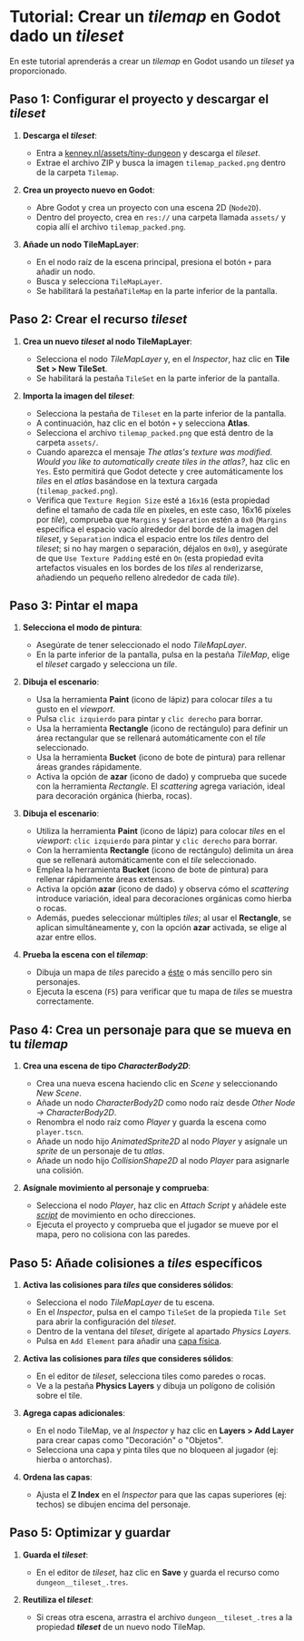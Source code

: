 # Tutorial: Crear un _tilemap_ en Godot dado un _tileset_

En este tutorial aprenderás a crear un _tilemap_ en Godot usando un _tileset_ ya proporcionado.

## Paso 1: Configurar el proyecto y descargar el _tileset_

1. **Descarga el _tileset_**:
   - Entra a [kenney.nl/assets/tiny-dungeon](https://kenney.nl/assets/tiny-dungeon) y descarga el _tileset_.
   - Extrae el archivo ZIP y busca la imagen `tilemap_packed.png` dentro de la carpeta `Tilemap`.

2. **Crea un proyecto nuevo en Godot**:
   - Abre Godot y crea un proyecto con una escena 2D (`Node2D`).
   - Dentro del proyecto, crea en `res://` una carpeta llamada `assets/` y copia allí el archivo `tilemap_packed.png`.

3. **Añade un nodo TileMapLayer**:
   - En el nodo raíz de la escena principal, presiona el botón `+` para añadir un nodo.
   - Busca y selecciona `TileMapLayer`.
   - Se habilitará la pestaña`TileMap` en la parte inferior de la pantalla.

## Paso 2: Crear el recurso _tileset_

1. **Crea un nuevo _tileset_ al nodo TileMapLayer**:
   - Selecciona el nodo _TileMapLayer_ y, en el *Inspector*, haz clic en **Tile Set > New TileSet**.
   - Se habilitará la pestaña `TileSet` en la parte inferior de la pantalla.

2. **Importa la imagen del _tileset_**:
   - Selecciona la pestaña de `Tileset` en la parte inferior de la pantalla.
   - A continuación, haz clic en el botón `+` y selecciona **Atlas**.
   - Selecciona el archivo `tilemap_packed.png` que está dentro de la carpeta `assets/`.
   - Cuando aparezca el mensaje _The atlas's texture was modified. Would you like to automatically create tiles in the atlas?_, haz clic en `Yes`. Esto permitirá que Godot detecte y cree automáticamente los _tiles_ en el _atlas_ basándose en la textura cargada (`tilemap_packed.png`).
   - Verifica que `Texture Region Size` esté a `16x16` (esta propiedad define el tamaño de cada _tile_ en píxeles, en este caso, 16x16 píxeles por _tile_), comprueba que `Margins` y `Separation` estén a `0x0` (`Margins` especifica el espacio vacío alrededor del borde de la imagen del _tileset_, y `Separation` indica el espacio entre los _tiles_ dentro del _tileset_; si no hay margen o separación, déjalos en `0x0`), y asegúrate de que `Use Texture Padding` esté en `On` (esta propiedad evita artefactos visuales en los bordes de los _tiles_ al renderizarse, añadiendo un pequeño relleno alrededor de cada _tile_).

## Paso 3: Pintar el mapa

1. **Selecciona el modo de pintura**:
   - Asegúrate de tener seleccionado el nodo _TileMapLayer_.
   - En la parte inferior de la pantalla, pulsa en la pestaña _TileMap_, elige el _tileset_ cargado y selecciona un _tile_.

2. **Dibuja el escenario**:
   - Usa la herramienta **Paint** (icono de lápiz) para colocar _tiles_ a tu gusto en el _viewport_.
   - Pulsa `clic izquierdo` para pintar y `clic derecho` para borrar.
   - Usa la herramienta **Rectangle** (icono de rectángulo) para definir un área rectangular que se rellenará automáticamente con el _tile_ seleccionado.
   - Usa la herramienta **Bucket** (icono de bote de pintura) para rellenar áreas grandes rápidamente.
   - Activa la opción de **azar** (icono de dado) y comprueba que sucede con la herramienta _Rectangle_. El _scattering_ agrega variación, ideal para decoración orgánica (hierba, rocas).

2. **Dibuja el escenario**:
   - Utiliza la herramienta **Paint** (icono de lápiz) para colocar _tiles_ en el _viewport_: `clic izquierdo` para pintar y `clic derecho` para borrar.
   - Con la herramienta **Rectangle** (icono de rectángulo) delimita un área que se rellenará automáticamente con el _tile_ seleccionado.
   - Emplea la herramienta **Bucket** (icono de bote de pintura) para rellenar rápidamente áreas extensas.
   - Activa la opción **azar** (icono de dado) y observa cómo el _scattering_ introduce variación, ideal para decoraciones orgánicas como hierba o rocas.
   - Además, puedes seleccionar múltiples _tiles_; al usar el **Rectangle**, se aplican simultáneamente y, con la opción **azar** activada, se elige al azar entre ellos.

3. **Prueba la escena con el _tilemap_**:
   - Dibuja un mapa de _tiles_ parecido a [éste](https://kenney.nl/media/pages/assets/tiny-dungeon/331078e148-1674742412/sample.png) o más sencillo pero sin personajes.
   - Ejecuta la escena (`F5`) para verificar que tu mapa de _tiles_ se muestra correctamente.

## Paso 4: Crea un personaje para que se mueva en tu _tilemap_

1. **Crea una escena de tipo _CharacterBody2D_**:
   - Crea una nueva escena haciendo clic en _Scene_ y seleccionando _New Scene_.  
   - Añade un nodo _CharacterBody2D_ como nodo raíz desde _Other Node → CharacterBody2D_.  
   - Renombra el nodo raíz como _Player_ y guarda la escena como `player.tscn`.  
   - Añade un nodo hijo _AnimatedSprite2D_ al nodo _Player_ y asígnale un _sprite_ de un personaje de tu _atlas_.  
   - Añade un nodo hijo _CollisionShape2D_ al nodo _Player_ para asignarle una colisión.

2. **Asígnale movimiento al personaje y comprueba**:
   - Selecciona el nodo _Player_, haz clic en _Attach Script_ y añádele este [_script_](https://github.com/milq/milq.github.io/blob/master/cursos/godot/scripts/player_eight_direction.gd) de movimiento en ocho direcciones.  
   - Ejecuta el proyecto y comprueba que el jugador se mueve por el mapa, pero no colisiona con las paredes.  

## Paso 5: Añade colisiones a _tiles_ específicos

1. **Activa las colisiones para _tiles_ que consideres sólidos**:
   - Selecciona el nodo _TileMapLayer_ de tu escena.
   - En el *Inspector*, pulsa en el campo `TileSet` de la propieda `Tile Set` para abrir la configuración del _tileset_.
   - Dentro de la ventana del _tileset_, dirígete al apartado _Physics Layers_.
   - Pulsa en `Add Element` para añadir una [capa física](https://raw.githubusercontent.com/milq/milq.github.io/refs/heads/master/cursos/pria/src/godot/tutoriales/tutorial_crear_tilemap.png).

1. **Activa las colisiones para _tiles_ que consideres sólidos**:
   - En el editor de _tileset_, selecciona tiles como paredes o rocas.
   - Ve a la pestaña **Physics Layers** y dibuja un polígono de colisión sobre el tile.

2. **Agrega capas adicionales**:
   - En el nodo TileMap, ve al *Inspector* y haz clic en **Layers > Add Layer** para crear capas como "Decoración" o "Objetos".
   - Selecciona una capa y pinta tiles que no bloqueen al jugador (ej: hierba o antorchas).

3. **Ordena las capas**:
   - Ajusta el **Z Index** en el *Inspector* para que las capas superiores (ej: techos) se dibujen encima del personaje.

## Paso 5: Optimizar y guardar

1. **Guarda el _tileset_**:
   - En el editor de _tileset_, haz clic en **Save** y guarda el recurso como `dungeon__tileset_.tres`.

2. **Reutiliza el _tileset_**:
   - Si creas otra escena, arrastra el archivo `dungeon__tileset_.tres` a la propiedad **_tileset_** de un nuevo nodo TileMap.
